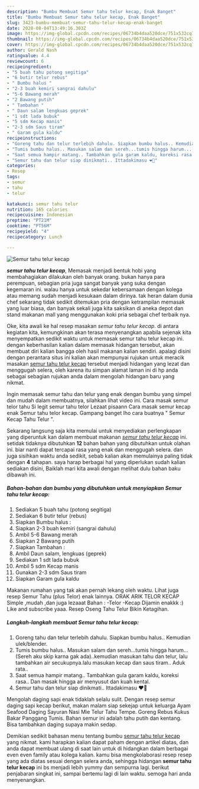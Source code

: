```yaml
---
description: "Bumbu Membuat Semur tahu telur kecap, Enak Banget"
title: "Bumbu Membuat Semur tahu telur kecap, Enak Banget"
slug: 3423-bumbu-membuat-semur-tahu-telur-kecap-enak-banget
date: 2020-08-04T13:49:16.303Z
image: https://img-global.cpcdn.com/recipes/06734b4daa520dce/751x532cq70/semur-tahu-telur-kecap-foto-resep-utama.jpg
thumbnail: https://img-global.cpcdn.com/recipes/06734b4daa520dce/751x532cq70/semur-tahu-telur-kecap-foto-resep-utama.jpg
cover: https://img-global.cpcdn.com/recipes/06734b4daa520dce/751x532cq70/semur-tahu-telur-kecap-foto-resep-utama.jpg
author: Gerald Nash
ratingvalue: 4.4
reviewcount: 6
recipeingredient:
- "5 buah tahu potong segitiga"
- "6 butir telur rebus"
- " Bumbu halus "
- "2-3 buah kemiri sangrai dahulu"
- "5-6 Bawang merah"
- "2 Bawang putih"
- " Tambahan "
- " Daun salam lengkuas geprek"
- "1 sdt lada bubuk"
- "5 sdm Kecap manis"
- "2-3 sdm Saus tiram"
- " Garam gula kaldu"
recipeinstructions:
- "Goreng tahu dan telur terlebih dahulu. Siapkan bumbu halus.. Kemudian ulek/blender."
- "Tumis bumbu halus.. Masukan salam dan sereh...tumis hingga harum...(Sereh aku skip karna gak ada)..kemudian masukan tahu dan telur, lalu tambahkan air secukupnya.lalu masukan kecap dan saus tiram.. Aduk rata.."
- "Saat semua hampir matang.. Tambahkan gula garam kaldu, koreksi rasa.. Dan masak hingga air menyusut dan kuah kental."
- "Semur tahu dan telur siap dinikmati.. Ittadakimasu ❤💜"
categories:
- Resep
tags:
- semur
- tahu
- telur

katakunci: semur tahu telur 
nutrition: 165 calories
recipecuisine: Indonesian
preptime: "PT21M"
cooktime: "PT56M"
recipeyield: "4"
recipecategory: Lunch

---
```



![Semur tahu telur kecap](https://img-global.cpcdn.com/recipes/06734b4daa520dce/751x532cq70/semur-tahu-telur-kecap-foto-resep-utama.jpg)

<b><i>semur tahu telur kecap</i></b>, Memasak menjadi bentuk hobi yang membahagiakan dilakukan oleh banyak orang. bukan hanya para perempuan, sebagian pria juga sangat banyak yang suka dengan kegemaran ini. walau hanya untuk sekedar kebersamaan dengan kolega atau memang sudah menjadi kesukaan dalam dirinya. tak heran dalam dunia chef sekarang tidak sedikit ditemukan pria dengan ketrampilan memasak yang luar biasa, dan banyak sekali juga kita saksikan di aneka depot dan stand makanan mall yang menggunakan koki pria sebagai chef terbaik nya.

Oke, kita awali ke hal resep masakan <i>semur tahu telur kecap</i>. di antara kegiatan kita, kemungkinan akan terasa menyenangkan apabila sejenak kita menyempatkan sedikit waktu untuk memasak semur tahu telur kecap ini. dengan keberhasilan kalian dalam memasak hidangan tersebut, akan membuat diri kalian bangga oleh hasil makanan kalian sendiri. apalagi disini dengan perantara situs ini kalian akan mempunyai rujukan untuk meracik masakan <u>semur tahu telur kecap</u> tersebut menjadi hidangan yang lezat dan menggugah selera, oleh karena itu simpan alamat laman ini di hp anda sebagai sebagian rujukan anda dalam mengolah hidangan baru yang nikmat.

Ingin memasak semur tahu dan telur yang enak dengan bumbu yang simpel dan mudah dalam membuatnya, silahkan lihat video ini. Cara masak semur telor tahu Si legit semur tahu telor Lezaat pisaann Cara masak semur kecap enak Semur tahu telor kecap. Gampang banget lho cara buatnya &#34; Semur Kecap Tahu Telur &#34;.


Sekarang langsung saja kita memulai untuk menyediakan perlengkapan yang diperuntuk kan dalam membuat makanan <u><i>semur tahu telur kecap</i></u> ini. setidak tidaknya dibutuhkan <b>12</b> bahan bahan yang dibutuhkan untuk olahan ini. biar nanti dapat tercapai rasa yang enak dan menggugah selera. dan juga sisihkan waktu anda sedikit, sebab kalian akan memulainya paling tidak dengan <b>4</b> tahapan. saya harap berbagai hal yang diperlukan sudah kalian sediakan disini, Baiklah mari kita awali dengan melihat dulu bahan baku dibawah ini.

<!--inarticleads1-->

##### Bahan-bahan dan bumbu yang dibutuhkan untuk menyiapkan Semur tahu telur kecap:

1. Sediakan 5 buah tahu (potong segitiga)
1. Sediakan 6 butir telur (rebus)
1. Siapkan  Bumbu halus :
1. Siapkan 2-3 buah kemiri (sangrai dahulu)
1. Ambil 5-6 Bawang merah
1. Siapkan 2 Bawang putih
1. Siapkan  Tambahan :
1. Ambil  Daun salam, lengkuas (geprek)
1. Sediakan 1 sdt lada bubuk
1. Ambil 5 sdm Kecap manis
1. Gunakan 2-3 sdm Saus tiram
1. Siapkan  Garam gula kaldu


Makanan rumahan yang tak akan pernah lekang oleh waktu. Lihat juga resep Semur Tahu (plus Telor) enak lainnya. ORAK ARIK TELOR KECAP Simple ,mudah ,dan juga lezaaat Bahan : -Telor -Kecap Dijamin enakkk :) Like and subscribe yaaa. Resep Oseng Tahu Telur Bikin Ketagihan. 

<!--inarticleads2-->

##### Langkah-langkah membuat Semur tahu telur kecap:

1. Goreng tahu dan telur terlebih dahulu. Siapkan bumbu halus.. Kemudian ulek/blender.
1. Tumis bumbu halus.. Masukan salam dan sereh...tumis hingga harum...(Sereh aku skip karna gak ada)..kemudian masukan tahu dan telur, lalu tambahkan air secukupnya.lalu masukan kecap dan saus tiram.. Aduk rata..
1. Saat semua hampir matang.. Tambahkan gula garam kaldu, koreksi rasa.. Dan masak hingga air menyusut dan kuah kental.
1. Semur tahu dan telur siap dinikmati.. Ittadakimasu ❤💜


Mengolah daging sapi enak tidaklah selalu sulit. Dengan resep semur daging sapi kecap berikut, makan malam siap sekejap untuk keluarga Ayam Seafood Daging Sayuran Nasi Mie Telur Tahu Tempe. Goreng Rebus Kukus Bakar Panggang Tumis. Bahan semur ini adalah tahu putih dan kentang. Bisa tambahkan daging supaya makin sedap. 

Demikian sedikit bahasan menu tentang bumbu <u>semur tahu telur kecap</u> yang nikmat. kami harapkan kalian dapat paham dengan artikel diatas, dan anda dapat membuat ulang di saat lain untuk di hidangkan dalam berbagai even even family atau kolega kalian. kamu bisa mengkolaborasi resep resep yang ada diatas sesuai dengan selera anda, sehingga hidangan <b>semur tahu telur kecap</b> ini bs menjadi lebih yummy dan sempurna lagi. berikut penjabaran singkat ini, sampai bertemu lagi di lain waktu. semoga hari anda menyenangkan.
